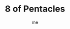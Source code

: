 ---
# basics
title     		 : "8 of Pentacles"
token					 : 'coins-08'
card_type			 : '' # major, minor, court
layout				 : "tarot-card"
author    		 : 'me'
one_liner 		 : "Effort, work diligence, skill"
alt_names			 : ['Prudence', 'Discipline']
images				 : ['assets/images/tarot/rws/rw-coins-08.jpg']
keywords			 : ['effort', 'work diligence', 'skill']
url						 : 'tarot/cards/coins-08'
aliases				 : []

# password: 'foolish journey'
dropbox				 : 'https://www.dropbox.com/sh/v8yoxuoht2aftzb/AABxmg0aueuy64yNUlnKs0Cma?dl=0'

meaning_light  : "Doing your best. Bringing enthusiasm and zeal to your work. Making an effort to be the best you can be. Finding the work that is right for you. Taking care of the small details. Becoming a finely skilled craftsperson. Building something with your hands. Making a handmade gift."

meaning_shadow : "Working yourself to death. Doing a half-hearted or sloppy job. Continuing in a job you hate. Buying thoughtless gifts. Producing work with shoddy craftsmanship. Rushing through your work. Rejecting opportunities to learn more about your craft."


# more detail
correspondence_planet 			: "Sun"
correspondence_astrological : "Virgo"
correspondence_affirmation  : "I give myself wholeheartedly to the task of the moment."
correspondence_story 				: "The Main Character is shown to be the very best at his or her chosen vocation."

advice_relationships 	 : "Discover what your partner loves or needs and make a special effort to deliver those gifts, words, or service on a regular basis. Consider the value of a handmade gift. Partners should look for ways to demonstrate their dedication to each other. Busy? Make sure a request from your partner or friend rises to the top of your “To Do” list."

advice_work 					 : "All too often, compressed schedules demand we do “just enough.” Today, try going beyond the bare minimum. Add that extra touch. Devote a little personal time to completing your work. Even if the task is an ordinary one, strive to make today’s product extraordinary. Others may not notice the difference—but you will."

advice_spirituality 	 : "Rituals can feel silly, and formal prayer can feel stiff and unnatural. Today, though, invest a little extra time and energy into your spiritual observations. Choose something to wear that reflects your faith. Acquire a special item for a home altar. Be in the moment, devoting extra attention to the small details of your faith."

advice_personal_growth : "Instead of just getting by, a mature person recognizes that every project and every interaction is a reflection of character. What would recent projects say about you? With an eye toward improving your image and reputation, how might your work and speech need to change?"

advice_fortune_telling : "Stop over-analyzing, researching, and outlining. Buckle down and get the work done."

questions	: ["What might happen if you shunned distraction, isolated yourself, and focused yourself entirely on the work at hand?", "What small step can you take right now toward realizing a larger plan?", "What are the obstacles between ourselves and our best work?", "How long has it been since you were “lost in your work?", "How can you improve your level of dedication and focus?", "What work do you do best? What about that work appeals to you?"]

# referenced in the symbols.toml data file
symbols	  : ['8', 'coins', 'devoted-craftsman', 'one-at-a-time']

# metadata
suppress_topnav : true
related_cards 	: []

---